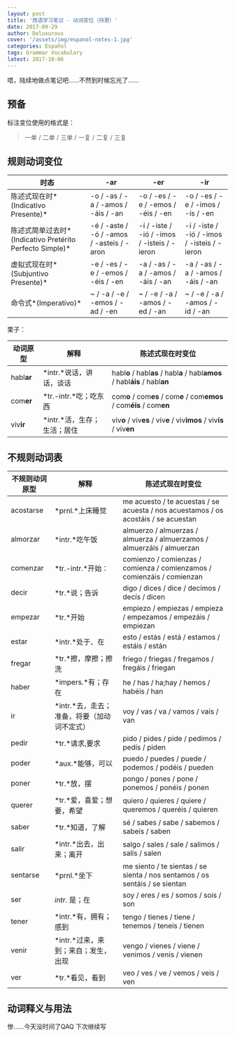 ```yaml
---
layout: post
title: '西语学习笔记 - 动词变位（持更）'
date: 2017-09-29
author: Deluxurous
cover: '/assets/img/espanol-notes-1.jpg'
categories: Español
tags: Grammar Vocabulary
latest: 2017-10-06
---
```


唔，陆续地做点笔记吧……不然到时候忘光了……

## 预备
标注变位使用的格式是：

> 一单 / 二单 / 三单 / 一复 / 二复 / 三复

## 规则动词变位

|时态|-ar|-er|-ir|
|---|---|---|---|
|陈述式现在时*(Indicativo Presente)*|-o / -as / -a / -amos / -áis / -an|-o / -es / -e / -emos / -éis / -en|-o / -es / -e / -imos / -ís / -en|
|陈述式简单过去时*(Indicativo Pretérito Perfecto Simple)*|-é / -aste / -ó / -amos / -asteis / -aron|-í / -iste / -ió / -imos / -isteis / -ieron|-í / -iste / -ió / -imos / -isteis / -ieron|
|虚拟式现在时*(Subjuntivo Presente)*|-e / -es / -e / -emos / -éis / -en|-a / -as / -a / -amos / -áis / -an|-a / -as / -a / -amos / -áis / -an|
|命令式*(Imperativo)*|~ / -a / -e / -emos / -ad / -en|~ / -e / -a / -amos / -ed / -an|~ / -e / -a / -amos / -id / -an|

栗子：

|动词原型|解释|陈述式现在时变位|
|---|---|---|
|habl**ar**|*intr.*说话，讲话，谈话|habl**o** / habl**as** / habl**a** / habl**amos** / habl**áis** / habl**an**|
|com**er**|*tr.-intr.*吃；吃东西|com**o** / com**es** / com**e** / com**emos** / com**éis** / com**en**|
|viv**ir**|*intr.*活，生存；生活；居住|viv**o** / viv**es** / viv**e** / viv**imos** / viv**ís** / viv**en**|

## 不规则动词表

|不规则动词原型|解释|陈述式现在时变位|
|---|---|---|
|acostarse|*prnl.*上床睡觉|me acuesto / te acuestas / se acuesta / nos acuestamos / os acostáis / se acuestan|
|almorzar|*intr.*吃午饭|almuerzo / almuerzas / almuerza / almuerzamos / almuerzáis / almuerzan|
|comenzar|*tr.-intr.*开始：|comienzo / comienzas / comienza / comienzamos / comienzáis / comienzan|
|decir|*tr.*说；告诉|digo / dices / dice / decimos / decís / dicen|
|empezar|*tr.*开始|empiezo / empiezas / empieza / empezamos / empezáis / empiezan|
|estar|*intr.*处于、在|esto / estás / está / estamos / estáis / están|
|fregar|*tr.*擦，摩擦；擦洗|friego / friegas / fregamos / fregáis / friegan|
|haber|*impers.*有；存在|he / has / ha;hay / hemos / habéis / han|
|ir|*intr.*去，走去；准备，将要（加动词不定式）|voy / vas / va / vamos / vaís / van|
|pedir|*tr.*请求,要求|pido / pides / pide / pedimos / pedís / piden|
|poder|*aux.*能够，可以|puedo / puedes / puede / podemos / podéis / pueden|
|poner|*tr.*放，摆|pongo / pones / pone / ponemos / ponéis / ponen|
|querer|*tr.*爱，喜爱；想要，希望|quiero / quieres / quiere / queremos / queréis / quieren|
|saber|*tr.*知道，了解|sé / sabes / sabe / sabemos / sabeís / saben|
|salir|*intr.*出去，出来；离开|salgo / sales / sale / salimos / salís / salen|
|sentarse|*prnl.*坐下|me siento / te sientas / se sienta / nos sentamos / os sentáis / se sientan|
|ser|*intr.* 是；在|soy / eres / es / somos / sois / son|
|tener|*intr.*有，拥有；感到|tengo / tienes / tiene / tenemos / teneís / tienen|
|venir|*intr.*过来，来到；来自；发生，出现|vengo / vienes / viene / venimos / venís / vienen|
|ver|*tr.*看见，看到|veo / ves / ve / vemos / veis / ven|

## 动词释义与用法

惨……今天没时间了QAQ 下次继续写